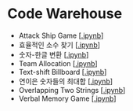 # Code Warehouse

* Attack Ship Game [[.ipynb](https://nbviewer.jupyter.org/github/gritmind/review-code/blob/master/etc/code_warehouse/codes/attack_ship_game.ipynb)]
* 효율적인 소수 찾기 [[.ipynb](https://nbviewer.jupyter.org/github/gritmind/review-code/blob/master/etc/code_warehouse/codes/prime_calc.ipynb)]
* 숫자-한글 변환 [[.ipynb](https://nbviewer.jupyter.org/github/gritmind/review-code/blob/master/etc/code_warehouse/codes/transf_num_korean.ipynb)]
* Team Allocation [[.ipynb](https://nbviewer.jupyter.org/github/gritmind/review-code/blob/master/etc/code_warehouse/codes/team_allocation.ipynb)]
* Text-shift Billboard [[.ipynb](https://nbviewer.jupyter.org/github/gritmind/review-code/blob/master/etc/code_warehouse/codes/text_shift_billboard.ipynb)]
* 연이은 숫자들의 최대합 [[.ipynb](https://nbviewer.jupyter.org/github/gritmind/review-code/blob/master/etc/code_warehouse/codes/consecutive_max_sum.ipynb)]
* Overlapping Two Strings [[.ipynb](https://nbviewer.jupyter.org/github/gritmind/review-code/blob/master/etc/code_warehouse/codes/overlapping_strings.ipynb)]
* Verbal Memory Game [[.ipynb](https://nbviewer.jupyter.org/github/gritmind/review-code/blob/master/etc/code_warehouse/codes/verbal_memory_game.ipynb)]

